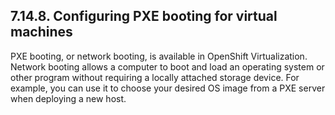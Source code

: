 ## 7.14.8. Configuring PXE booting for virtual machines

PXE booting, or network booting, is available in OpenShift Virtualization. Network booting allows a computer to boot and load an operating system or other program without requiring a locally attached storage device. For example, you can use it to choose your desired OS image from a PXE server when deploying a new host.

